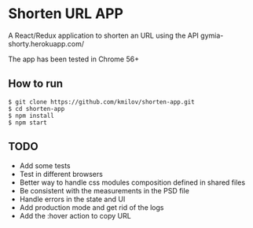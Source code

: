 # Shorten URL APP
A React/Redux application to shorten an URL using the API
gymia-shorty.herokuapp.com/

The app has been tested in Chrome 56+

## How to run
```
$ git clone https://github.com/kmilov/shorten-app.git
$ cd shorten-app
$ npm install
$ npm start
```

## TODO
* Add some tests
* Test in  different browsers
* Better way to handle css modules composition defined in shared files
* Be consistent with the measurements in the PSD file
* Handle errors in the state and UI
* Add production mode and get rid of the logs
* Add the :hover action to copy URL
